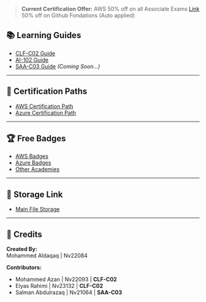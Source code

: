 > **Current Certification Offer:**
> AWS 50% off on all Associate Exams [Link](https://pages.awscloud.com/GLOBAL-ln-GC-Traincert-Associate-Certification-Challenge-Registration-2024.html)
> 50% off on Github Fondations (Auto applied)


## 📚 Learning Guides

- [CLF-C02 Guide](CLF-C02.md)
- [AI-102 Guide](AI-102.md)
- [SAA-C03 Guide](SAA-C03.md) *(Coming Soon...)*

---

## 🚀 Certification Paths

- [AWS Certification Path](aws.md)
- [Azure Certification Path](azure.md)

---

## 🏆 Free Badges

- [AWS Badges](AWS-Badges.md)
- [Azure Badges](https://learn.microsoft.com/en-us/training/)
- [Other Academies](Others.md)

---

## 💾 Storage Link

- [Main File Storage](https://nasservocational-my.sharepoint.com/:f:/g/personal/nv22084_nvtc_edu_bh/Eko3HjU0c7VCnrV0jyiIpOgBJ8UJtWtNm-oyhhr5fWAqhg?e=jLPwgp)

---

## 🙌 Credits

**Created By:**  
Mohammed Aldaqaq | Nv22084

**Contributors:**  
- Mohammed Azan | Nv22093 | **CLF-C02**
- Elyas Rahimi | Nv23132 | **CLF-C02**
- Salman Abdulrazaq | Nv21064 | **SAA-C03**

